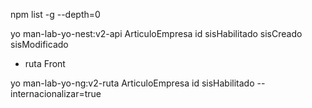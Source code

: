 npm list -g --depth=0



yo man-lab-yo-nest:v2-api ArticuloEmpresa id sisHabilitado sisCreado sisModificado

- ruta Front

yo man-lab-yo-ng:v2-ruta ArticuloEmpresa id sisHabilitado --internacionalizar=true
